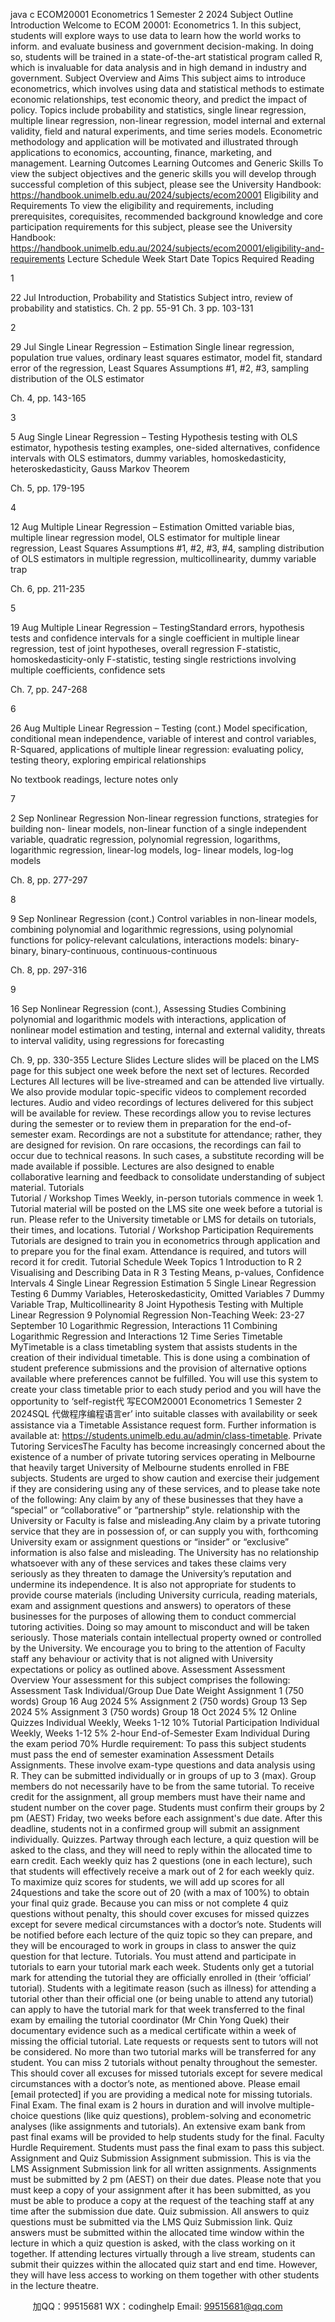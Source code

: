 java c
ECOM20001
Econometrics   1
Semester   2 2024
Subject Outline
Introduction
Welcome to ECOM 20001: Econometrics 1. In this subject, students will explore ways to use data to learn how the world works to inform. and evaluate business and government decision-making. In doing so, students will be trained in a state-of-the-art statistical program called R, which is invaluable for data analysis and in high demand in industry and government.
Subject Overview and Aims
This subject aims to introduce econometrics, which involves using data and statistical methods to estimate economic relationships, test economic theory, and predict the impact of policy. Topics include probability and statistics, single linear regression, multiple linear regression, non-linear regression, model internal and external validity, field and natural experiments, and time series models. Econometric methodology and application will be motivated and illustrated through applications to economics, accounting, finance, marketing, and management.
Learning Outcomes
Learning Outcomes and Generic Skills
To view the subject objectives and the generic skills you will develop through successful completion of this subject, please see the University Handbook:
https://handbook.unimelb.edu.au/2024/subjects/ecom20001
Eligibility and Requirements
To view the eligibility and requirements, including prerequisites, corequisites, recommended background knowledge and core participation requirements for this subject, please see the University Handbook:
https://handbook.unimelb.edu.au/2024/subjects/ecom20001/eligibility-and-requirements
Lecture Schedule
Week
Start   Date
Topics
Required   Reading
   
1
   
22   Jul
Introduction, Probability and Statistics
Subject intro, review of   probability   and   statistics.
Ch. 2   pp.   55-91
Ch. 3   pp.   103-131
   
   
2
   
   
29   Jul
Single Linear Regression – Estimation
Single linear regression, population true values,   ordinary
least squares estimator, model fit, standard error   of the
regression,   Least Squares Assumptions #1, #2, #3, sampling   distribution of the OLS estimator
   
Ch. 4,   pp.   143-165
   
   
3
   
   
5 Aug
Single Linear Regression –   Testing
Hypothesis testing with OLS estimator, hypothesis testing         examples, one-sided alternatives, confidence intervals with   OLS estimators, dummy variables, homoskedasticity,
heteroskedasticity, Gauss   Markov Theorem
   
Ch. 5,   pp.   179-195
   
   
4
   
   
12 Aug
Multiple Linear Regression – Estimation
Omitted variable bias, multiple linear   regression   model,   OLS   estimator for multiple linear regression,   Least Squares
Assumptions #1, #2, #3, #4, sampling distribution of OLS    estimators in multiple regression,   multicollinearity, dummy   variable trap
   
   
Ch. 6,   pp.   211-235
   
   
5
   
   
19 Aug
Multiple Linear Regression –   TestingStandard errors, hypothesis tests and confidence   intervals   for a single coefficient in multiple   linear   regression,   test   of      joint hypotheses, overall regression   F-statistic,
homoskedasticity-only   F-statistic, testing single restrictions   involving multiple coefficients, confidence sets
   
   
Ch. 7,   pp.   247-268
   
   
6
   
   
26 Aug
Multiple Linear Regression –   Testing   (cont.)
Model specification, conditional mean   independence,
variable of interest and control variables,   R-Squared,
applications of multiple linear regression: evaluating   policy,   testing theory, exploring empirical relationships
   
No textbook readings,   lecture notes   only
   
   
7
   
   
2   Sep
Nonlinear Regression
Non-linear regression functions, strategies for building non-   linear models, non-linear function of a single independent            variable, quadratic regression, polynomial   regression,
logarithms, logarithmic   regression, linear-log   models,   log-   linear models,   log-log   models
   
   
Ch. 8,   pp.   277-297
   
   
8
   
   
9   Sep
Nonlinear Regression   (cont.)
Control variables in non-linear models,   combining   polynomial   and logarithmic regressions, using   polynomial functions for            policy-relevant calculations, interactions models:   binary-
binary, binary-continuous, continuous-continuous
   
   
Ch. 8,   pp.   297-316
   
   
9
   
   
16   Sep
Nonlinear Regression   (cont.), Assessing Studies
Combining polynomial and logarithmic   models with
interactions, application of nonlinear model estimation and   testing, internal and external validity, threats to   interval
validity, using regressions for forecasting
   
   
Ch. 9,   pp.   330-355
Lecture Slides
Lecture slides will   be   placed on the   LMS page for this subject one week   before   the   next   set   of lectures.
Recorded   Lectures
All lectures will be   live-streamed and can   be attended   live   virtually.   We   also   provide   modular   topic-specific videos to complement recorded lectures.
Audio and video recordings of lectures delivered for this   subject will   be   available for   review.   These recordings allow you to revise   lectures during the   semester   or   to   review   them   in
preparation for the end-of-semester exam.
Recordings are   not a substitute for attendance; rather, they are   designed   for   revision.   On   rare occasions, the recordings can fail to occur due   to   technical   reasons.   In   such   cases,   a
substitute recording will be made available   if   possible.   Lectures   are   also   designed to   enable   collaborative learning and feedback to consolidate understanding of subject   material.
Tutorials   
Tutorial / Workshop   Times
Weekly,   in-person tutorials commence in week   1. Tutorial   material will be   posted   on   the   LMS   site one week before a tutorial   is run.   Please   refer to   the   University   timetable   or   LMS for details on tutorials, their times, and   locations.
Tutorial / Workshop   Participation   Requirements
Tutorials are designed to train you in econometrics   through   application   and to   prepare   you   for the final exam. Attendance is required, and tutors will   record   it for   credit.
Tutorial Schedule
Week
Topics
1
Introduction to   R
2
Visualising and   Describing   Data in   R
3
Testing   Means, p-values, Confidence   Intervals
4
Single   Linear Regression   Estimation
5
Single   Linear Regression Testing
6
Dummy Variables,   Heteroskedasticity, Omitted Variables
7
Dummy Variable Trap,   Multicollinearity
8
Joint   Hypothesis Testing with   Multiple   Linear Regression
9
Polynomial   Regression
Non-Teaching   Week: 23-27 September
10
Logarithmic   Regression,   Interactions
11
Combining   Logarithmic   Regression and   Interactions
12
Time Series
Timetable
MyTimetable is a class timetabling system that assists   students   in   the   creation   of their individual timetable. This is done using a   combination   of student   preference   submissions   and the provision of alternative options available where preferences   cannot   be   fulfilled.
You will use this system to create your class timetable   prior to   each   study   period   and you   will have the opportunity to ‘self-regist代 写ECOM20001 Econometrics 1 Semester 2 2024SQL
代做程序编程语言er’ into suitable   classes with   availability   or seek
assistance via a Timetable Assistance request form.   Further information   is available   at:   https://students.unimelb.edu.au/admin/class-timetable.
Private Tutoring ServicesThe   Faculty has become increasingly concerned   about the   existence   of a   number   of   private      tutoring services operating in   Melbourne that heavily target   University   of   Melbourne   students   enrolled in   FBE   subjects.
Students are urged to show caution and exercise   their   judgement   if they   are   considering   using any of these services, and   to please take   note   of the following:
Any claim by any of these businesses that they   have   a   “special”   or   “collaborative”   or   “partnership” style. relationship with the   University or Faculty   is   false and   misleading.Any claim by a private tutoring service   that   they   are   in   possession   of,   or   can   supply   you   with,   forthcoming   University exam or assignment questions or “insider” or “exclusive”   information         is also false and   misleading.
The   University has no relationship whatsoever with any of these   services   and takes   these            claims very seriously as they threaten to   damage the   University’s reputation   and   undermine   its independence.
It   is also not appropriate for students to provide   course   materials   (including   University
curricula, reading materials, exam and assignment   questions   and   answers) to   operators   of   these businesses for the purposes of allowing them to conduct   commercial   tutoring
activities.   Doing so may amount to misconduct and   will   be   taken   seriously.   Those   materials   contain intellectual property owned or controlled   by   the   University.
We encourage you to bring to the attention of   Faculty   staff any   behaviour   or   activity   that   is   not aligned with   University expectations or policy as outlined   above.
Assessment
Assessment Overview
Your assessment for this subject comprises the following:
Assessment Task                                                   Individual/Group                Due Date                                                Weight
Assignment 1 (750 words)                        Group                                               16 Aug 2024                                           5%
Assignment 2 (750 words)                        Group                                               13 Sep 2024                                            5%
Assignment 3 (750 words)                        Group                                               18 Oct 2024                                               5%
12 Online Quizzes                                                Individual                                    Weekly, Weeks 1-12                        10%
Tutorial Participation                                           Individual                                    Weekly, Weeks 1-12                        5%
2-hour End-of-Semester Exam               Individual                                    During the exam period               70%
Hurdle requirement: To pass this subject students must pass the end of semester examination
Assessment   Details
Assignments. These involve exam-type questions and data   analysis   using   R. They   can   be         submitted   individually or in groups of up to 3   (max).   Group   members   do   not   necessarily   have   to be from the same tutorial. To receive   credit for the   assignment,   all   group   members   must            have their name and student number on the   cover   page.   Students   must   confirm their
groups by 2   pm (AEST)   Friday, two weeks before   each   assignment's   due   date. After   this deadline, students not in a   confirmed   group will   submit   an   assignment   individually.
Quizzes.   Partway through each lecture, a quiz question will   be   asked to   the   class,   and   they   will   need to reply within the allocated time to earn   credit.   Each weekly   quiz   has 2   questions      (one   in each lecture), such that students will effectively   receive   a   mark   out   of 2 for   each
weekly quiz. To maximize quiz scores for students, we will add   up   scores   for   all   24questions and take the score out of 20 (with   a   max   of   100%) to   obtain   your final   quiz   grade.   Because you can miss or not complete 4   quiz   questions   without   penalty,   this   should   cover         excuses for missed quizzes except for severe medical   circumstances with   a   doctor’s   note.
Students will   be   notified before each lecture of the quiz topic   so   they   can   prepare,   and   they   will be encouraged to work   in groups   in   class to   answer the   quiz   question   for that   lecture.
Tutorials. You must attend and participate   in tutorials to   earn   your tutorial   mark   each   week.   Students only get a tutorial mark for attending the tutorial   they   are   officially   enrolled   in   (their   ‘official’ tutorial). Students with a legitimate reason   (such   as   illness) for attending   a   tutorial            other than their official one (or being unable   to   attend   any   tutorial)   can   apply   to   have   the
tutorial mark for that week transferred to the final exam by   emailing   the   tutorial   coordinator   (Mr Chin Yong Quek) their documentary evidence such as a   medical   certificate   within   a
week of missing the official tutorial.   Late requests or   requests   sent to   tutors   will   not   be   considered.   No more than two tutorial marks will be   transferred   for   any   student.
You can miss 2 tutorials without penalty throughout the   semester.   This   should   cover   all
excuses for missed tutorials except for severe medical circumstances with   a   doctor’s   note,      as mentioned above.   Please email [email   protected]   if you are   providing   a   medical   note for missing tutorials.
Final Exam. The final exam is 2 hours   in   duration   and will   involve   multiple-choice   questions   (like quiz questions),   problem-solving and econometric analyses (like   assignments   and
tutorials). An extensive exam bank from past final   exams will   be   provided to   help   students   study for the final.
Faculty Hurdle Requirement. Students must pass the final   exam to   pass   this   subject.
Assignment and Quiz Submission
Assignment submission. This is via the   LMS Assignment Submission link for all written   assignments. Assignments must be submitted by 2   pm   (AEST)   on their   due   dates.
Please   note that you must   keep a copy of your assignment   after   it   has   been   submitted,   as         you   must   be able to produce a copy at   the   request   of the teaching   staff at   any   time   after the   submission due date.
Quiz submission. All answers to quiz questions must   be submitted via   the   LMS   Quiz
Submission link. Quiz answers must   be submitted within the   allocated   time   window   within   the lecture in which a quiz question   is   asked, with   the   class working   on   it   together.   If
attending lectures virtually through a live stream, students   can   submit   their   quizzes within   the allocated quiz start and end time.   However, they will   have   less access   to   working   on         them together with other students   in   the lecture theatre.
   







         
加QQ：99515681  WX：codinghelp  Email: 99515681@qq.com
